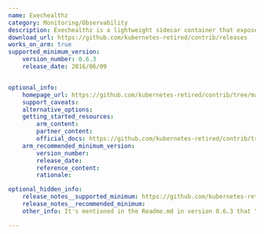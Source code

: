 ```yaml
---
name: Exechealthz
category: Monitoring/Observability
description: Exechealthz is a lightweight sidecar container that exposes liveness check results over HTTP to support container health monitoring in Kubernetes.
download_url: https://github.com/kubernetes-retired/contrib/releases
works_on_arm: true
supported_minimum_version:
    version_number: 0.6.3
    release_date: 2016/06/09


optional_info:
    homepage_url: https://github.com/kubernetes-retired/contrib/tree/master/exec-healthz
    support_caveats: 
    alternative_options:
    getting_started_resources:
        arm_content:
        partner_content:
        official_docs: https://github.com/kubernetes-retired/contrib/tree/master/exec-healthz#how-to-release
    arm_recommended_minimum_version:
        version_number:
        release_date:
        reference_content:
        rationale:

optional_hidden_info:
    release_notes__supported_minimum: https://github.com/kubernetes-retired/contrib/tree/0.6.3/exec-healthz
    release_notes__recommended_minimum:
    other_info: It's mentioned in the Readme.md in version 0.6.3 that "The exechealthz Makefile supports multiple architecures, which means it may cross-compile and build a docker image easily".

---
```

